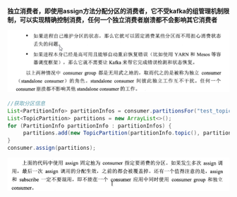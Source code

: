 **独立消费者，即使用assign方法分配分区的消费者，它不受kafka的组管理机制限制，可以实现精确控制消费，任何一个独立消费者崩溃都不会影响其它消费者**

![1560475314428](images/1560475314428.png)

```java
//获取分区信息
List<PartitionInfo> partitionInfos = consumer.partitionsFor("test_topic");
List<TopicPartition> partitions = new ArrayList<>();
for (PartitionInfo partitionInfo : partitionInfos) {
     partitions.add(new TopicPartition(partitionInfo.topic(), partitionInfo.partition()));
}
consumer.assign(partitions);
```

![1560475324168](images/1560475324168.png)